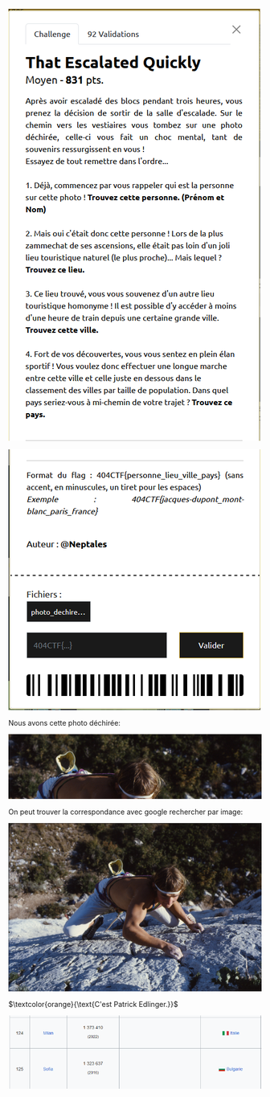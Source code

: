 ![01](https://github.com/ReZ3R0/404CTF-2024/blob/main/Images/That_Escalated_Quickly/TEQ000.png?raw=true)

![02](https://github.com/ReZ3R0/404CTF-2024/blob/main/Images/That_Escalated_Quickly/TEQ001.png?raw=true)

Nous avons cette photo déchirée:

![03](https://github.com/ReZ3R0/404CTF-2024/blob/main/Images/That_Escalated_Quickly/PhotoD.png?raw=true)

On peut trouver la correspondance avec google rechercher par image:

![04](https://github.com/ReZ3R0/404CTF-2024/blob/main/Images/That_Escalated_Quickly/PhotoPasD.png?raw=true)

$\textcolor{orange}{\text{C'est Patrick Edlinger.}}$

![05](https://github.com/ReZ3R0/404CTF-2024/blob/main/Images/That_Escalated_Quickly/wiki.png?raw=true)
